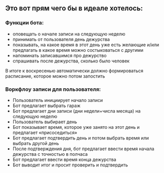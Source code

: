 ## Это вот прям чего бы в идеале хотелось:

### Функции бота:

- оповещать о начале записи на следующую неделю
- принимать от пользователя день дежурства
- показывать, на какое время в этот день уже есть желающие и/или предлагать в какое время можно состыковаться с другими
- напоминать записавшимся про дежурство
- спрашивать после дежурства, сколько было человек

В итоге к воскресенью автоматически должно формироваться расписание, которое можно потом запостить

### Воркфлоу записи для пользователя:
- Пользователь инициирует начало записи
- Бот предлагает выбрать гараж
- Бот предлагает дни записи (дни недели+числа месяца) на следующую неделю
- Пользователь выбирает день
- Бот показывает время, которое уже занято на этот день и предлагает «присоседиться»
- Бот предлагает подтвердить день и потом выбрать время или выбрать другой день
- После подтверждения дня, бот предлагает ввести время начала дежурства с точностью в полчаса
- Бот предлагает ввести время конца дежурства
- Бот выводит итог и просит проверить и подтвердить
